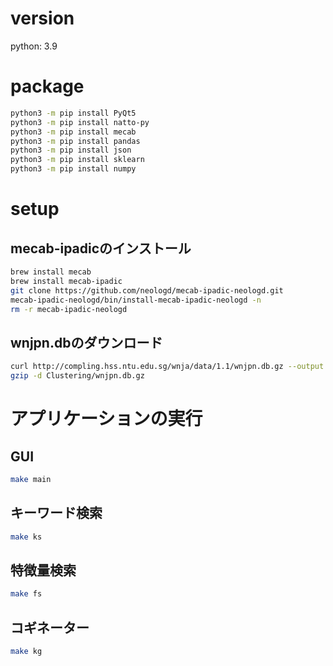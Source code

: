 # version
python: 3.9

# package
```bash
python3 -m pip install PyQt5
python3 -m pip install natto-py
python3 -m pip install mecab
python3 -m pip install pandas
python3 -m pip install json
python3 -m pip install sklearn
python3 -m pip install numpy
```
# setup

## mecab-ipadicのインストール
```bash
brew install mecab
brew install mecab-ipadic
git clone https://github.com/neologd/mecab-ipadic-neologd.git
mecab-ipadic-neologd/bin/install-mecab-ipadic-neologd -n
rm -r mecab-ipadic-neologd
```
## wnjpn.dbのダウンロード
```bash
curl http://compling.hss.ntu.edu.sg/wnja/data/1.1/wnjpn.db.gz --output "Clustering/wnjpn.db.gz"
gzip -d Clustering/wnjpn.db.gz
```

# アプリケーションの実行
## GUI
```bash
make main
```
## キーワード検索
```bash
make ks
```
## 特徴量検索
```bash
make fs
```
## コギネーター
```bash
make kg
```